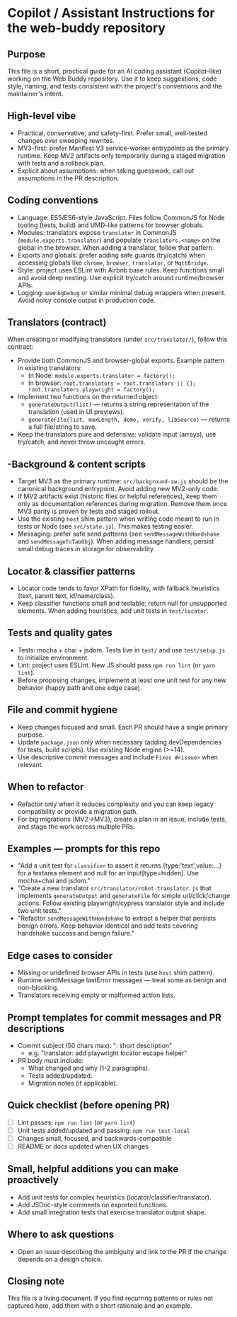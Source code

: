 # Copilot / Assistant Instructions for the web-buddy repository

Purpose
-------
This file is a short, practical guide for an AI coding assistant (Copilot-like) working on the Web Buddy repository. Use it to keep suggestions, code style, naming, and tests consistent with the project's conventions and the maintainer's intent.

High-level vibe
----------------
- Practical, conservative, and safety-first. Prefer small, well-tested changes over sweeping rewrites.
- MV3-first: prefer Manifest V3 service-worker entrypoints as the primary runtime. Keep MV2 artifacts only temporarily during a staged migration with tests and a rollback plan.
- Explicit about assumptions: when taking guesswork, call out assumptions in the PR description.

Coding conventions
------------------
- Language: ES5/ES6-style JavaScript. Files follow CommonJS for Node tooling (tests, build) and UMD-like patterns for browser globals.
- Modules: translators expose `translator` in CommonJS (`module.exports.translator`) and populate `translators.<name>` on the global in the browser. When adding a translator, follow that pattern.
- Exports and globals: prefer adding safe guards (try/catch) when accessing globals like `chrome`, `browser`, `translator`, or `MqttBridge`.
- Style: project uses ESLint with Airbnb base rules. Keep functions small and avoid deep nesting. Use explicit try/catch around runtime/browser APIs.
- Logging: use `bgDebug` or similar minimal debug wrappers when present. Avoid noisy console output in production code.

Translators (contract)
----------------------
When creating or modifying translators (under `src/translator/`), follow this contract:
- Provide both CommonJS and browser-global exports. Example pattern in existing translators:
  - In Node: `module.exports.translator = factory();`
  - In browser: `root.translators = root.translators || {}; root.translators.playwright = factory();`
- Implement two functions on the returned object:
  - `generateOutput(list)` — returns a string representation of the translation (used in UI previews).
  - `generateFile(list, maxLength, demo, verify, libSource)` — returns a full file/string to save.
- Keep the translators pure and defensive: validate input (arrays), use try/catch, and never throw uncaught errors.

-Background & content scripts
----------------------------
- Target MV3 as the primary runtime: `src/background-sw.js` should be the canonical background entrypoint. Avoid adding new MV2-only code.
- If MV2 artifacts exist (historic files or helpful references), keep them only as documentation references during migration. Remove them once MV3 parity is proven by tests and staged rollout.
- Use the existing `host` shim pattern when writing code meant to run in tests or Node (see `src/state.js`). This makes testing easier.
- Messaging: prefer safe send patterns (see `sendMessageWithHandshake` and `sendMessageToTabObj`). When adding message handlers, persist small debug traces in storage for observability.

Locator & classifier patterns
----------------------------
- Locator code tends to favor XPath for fidelity, with fallback heuristics (text, parent text, id/name/class).
- Keep classifier functions small and testable; return null for unsupported elements. When adding heuristics, add unit tests in `test/locator`.

Tests and quality gates
----------------------
- Tests: mocha + chai + jsdom. Tests live in `test/` and use `test/setup.js` to initialize environment.
- Lint: project uses ESLint. New JS should pass `npm run lint` (or `yarn lint`).
- Before proposing changes, implement at least one unit test for any new behavior (happy path and one edge case).

File and commit hygiene
-----------------------
- Keep changes focused and small. Each PR should have a single primary purpose.
- Update `package.json` only when necessary (adding devDependencies for tests, build scripts). Use existing Node engine (>=14).
- Use descriptive commit messages and include `Fixes #<issue>` when relevant.

When to refactor
-----------------
- Refactor only when it reduces complexity and you can keep legacy compatibility or provide a migration path.
- For big migrations (MV2->MV3), create a plan in an issue, include tests, and stage the work across multiple PRs.

Examples — prompts for this repo
--------------------------------
- "Add a unit test for `classifier` to assert it returns {type:'text',value:...} for a textarea element and null for an input[type=hidden]. Use mocha+chai and jsdom." 
- "Create a new translator `src/translator/robot-translator.js` that implements `generateOutput` and `generateFile` for simple url/click/change actions. Follow existing playwright/cypress translator style and include two unit tests." 
- "Refactor `sendMessageWithHandshake` to extract a helper that persists benign errors. Keep behavior identical and add tests covering handshake success and benign failure." 

Edge cases to consider
---------------------
- Missing or undefined browser APIs in tests (use `host` shim pattern).
- Runtime.sendMessage lastError messages — treat some as benign and non-blocking.
- Translators receiving empty or malformed action lists.

Prompt templates for commit messages and PR descriptions
-----------------------------------------------------
- Commit subject (50 chars max): "<area>: short description"
  - e.g. "translator: add playwright locator escape helper"
- PR body must include:
  - What changed and why (1-2 paragraphs).
  - Tests added/updated.
  - Migration notes (if applicable).

Quick checklist (before opening PR)
---------------------------------
- [ ] Lint passes: `npm run lint` (or `yarn lint`)
- [ ] Unit tests added/updated and passing: `npm run test-local`
- [ ] Changes small, focused, and backwards-compatible
- [ ] README or docs updated when UX changes

Small, helpful additions you can make proactively
-------------------------------------------------
- Add unit tests for complex heuristics (locator/classifier/translator).
- Add JSDoc-style comments on exported functions.
- Add small integration tests that exercise translator output shape.

Where to ask questions
----------------------
- Open an issue describing the ambiguity and link to the PR if the change depends on a design choice.

Closing note
------------
This file is a living document. If you find recurring patterns or rules not captured here, add them with a short rationale and an example.
